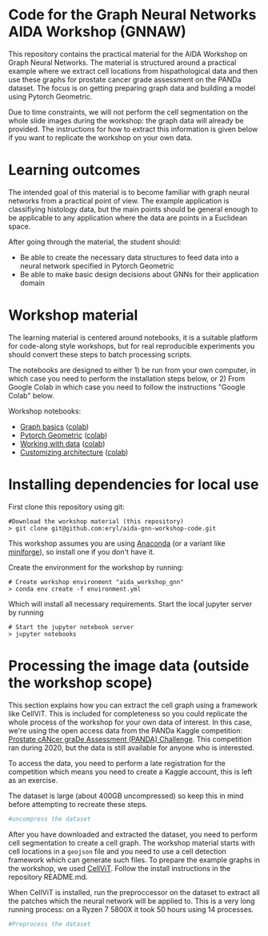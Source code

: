 Code for the Graph Neural Networks AIDA Workshop (GNNAW)
===================================================

This repository contains the practical material for the AIDA Workshop on Graph Neural Networks. The material is structured around a practical example where we extract cell locations from hispathological data and then use these graphs for prostate cancer grade assessment on the PANDa dataset. The focus is on getting preparing graph data and building a model using Pytorch Geometric.

Due to time constraints, we will not perform the cell segmentation on the whole slide images during the workshop: the graph data will already be provided. The instructions for how to extract this information is given below if you want to replicate the workshop on your own data.

Learning outcomes
=================

The intended goal of this material  is to become familiar with graph neural networks from a practical point of view. The example application is classifiying histology data, but the main points should be general enough to be applicable to any application where the data are points in a Euclidean space.

After going  through the material, the student should:
 - Be able to create the necessary data structures to feed data into a neural network specified in Pytorch Geometric
 - Be able to make basic design decisions about GNNs for their application domain


Workshop material
=================

The learning material is centered around notebooks, it is a suitable platform for code-along style workshops, but for real reproducible experiments you should convert these steps to batch processing scripts.

The notebooks are designed to either 1) be run from your own computer, in which case you need to perform the installation steps below, or 2) From Google Colab in which case you need to follow the instructions "Google Colab" below.

Workshop notebooks:
 - [Graph basics](notebooks/graph_basics.ipynb) ([colab](https://colab.research.google.com/github/eryl/aida-gnn-workshop-code/blob/main/notebooks/graph_basics.ipynb))
 - [Pytorch Geometric](notebooks/pytorch_geometric.ipynb) ([colab](https://colab.research.google.com/github/eryl/aida-gnn-workshop-code/blob/main/notebooks/pytorch_geometric.ipynb))
 - [Working with data](notebooks/working_with_data.ipynb) ([colab](https://colab.research.google.com/github/eryl/aida-gnn-workshop-code/blob/main/notebooks/working_with_data.ipynb))
 - [Customizing architecture](notebooks/customizing_architectures.ipynb) ([colab](https://colab.research.google.com/github/eryl/aida-gnn-workshop-code/blob/main/notebooks/customizing_architectures.ipynb))


Installing dependencies for local use
=====================================
First clone this repository using git:

```shell
#Download the workshop material (this repository)
> git clone git@github.com:eryl/aida-gnn-workshop-code.git
```
This workshop assumes you are using [Anaconda](https://www.anaconda.com/) (or a variant like [miniforge](https://github.com/conda-forge/miniforge)), so install one if you don't have it. 

Create the environment for the workshop by running:

```shell
# Create workshop environment "aida_workshop_gnn"
> conda env create -f environment.yml
```

Which will install all necessary requirements. Start the local jupyter server by running
```
# Start the jupyter notebook server
> jupyter notebooks
```



Processing the image data (outside the workshop scope)
======================================================

This section explains how you can extract the cell graph using a framework like CellViT. This is included for completeness so you could replicate the whole process of the workshop for your own data of interest. In this case, we're using the open access data from the PANDa Kaggle competition: [Prostate cANcer graDe Assessment (PANDA) Challenge](https://www.kaggle.com/competitions/prostate-cancer-grade-assessment/data). This competition ran during 2020, but the data is still available for anyone who is interested.

To access the data, you need to perform a late registration for the competition which means you need to create a Kaggle account, this is left as an exercise.

The dataset is large (about 400GB uncompressed) so keep this in mind before attempting to recreate these steps.

```bash
#uncompress the dataset
```

After you have downloaded and extracted the dataset, you need to perform cell segmentation to create a cell graph. The workshop material starts with cell locations in a `geojson` file and you need to use a cell detection framework which can generate such files. To prepare the example graphs in the workshop, we used [CellViT](https://github.com/eryl/CellViT/tree/manual_mpp). Follow the install instructions in the repository README.md.

When CellViT is installed, run the preproccessor on the dataset to extract all the patches which the neural network will be applied to. This is a
very long running process: on a Ryzen 7 5800X it took 50 hours using 14 processes.

```bash
#Preprocess the dataset
```




